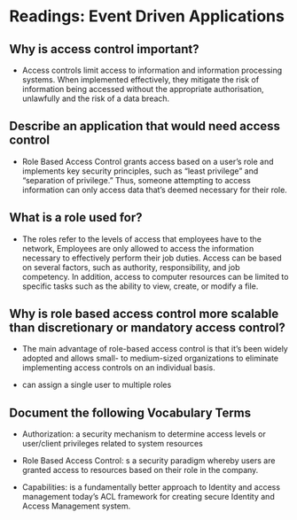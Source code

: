 # Readings: Event Driven Applications

## Why is access control important?

* Access controls limit access to information and information processing systems. When implemented effectively, they mitigate the risk of information being accessed without the appropriate authorisation, unlawfully and the risk of a data breach.

## Describe an application that would need access control

* Role Based Access Control grants access based on a user’s role and implements key security principles, such as “least privilege” and “separation of privilege.” Thus, someone attempting to access information can only access data that’s deemed necessary for their role.

## What is a role used for?

* The roles  refer to the levels of access that employees have to the network, Employees are only allowed to access the information necessary to effectively perform their job duties. Access can be based on several factors, such as authority, responsibility, and job competency. In addition, access to computer resources can be limited to specific tasks such as the ability to view, create, or modify a file.

## Why is role based access control more scalable than discretionary or mandatory access control?

* The main advantage of role-based access control is that it’s been widely adopted and allows small- to medium-sized organizations to eliminate implementing access controls on an individual basis.

* can assign a single user to multiple roles

## Document the following Vocabulary Terms

* Authorization: a security mechanism to determine access levels or user/client privileges related to system resources

* Role Based Access Control: s a security paradigm whereby users are granted access to resources based on their role in the company.

* Capabilities: is a fundamentally better approach to Identity and access management today’s ACL framework for creating secure Identity and Access Management system.

